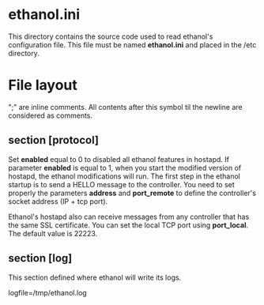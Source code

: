 # ethanol.ini #

This directory contains the source code used to read ethanol's configuration file.
This file must be named **ethanol.ini** and placed in the /etc directory.


# File layout #

";" are inline comments. All contents after this symbol til the newline are considered as comments.

## section [protocol] ##

Set **enabled** equal to 0 to disabled all ethanol features in hostapd.
If parameter **enabled** is equal to 1, when you start the modified version of hostapd, the ethanol modifications will run.
The first step in the ethanol startup is to send a HELLO message to the controller.
You need to set properly the parameters **address** and **port_remote** to define the controller's socket address (IP + tcp port).

Ethanol's hostapd also can receive messages from any controller that has the same SSL certificate.
You can set the local TCP port using **port_local**. The default value is 22223.

## section [log] ##

This section defined where ethanol will write its logs.

logfile=/tmp/ethanol.log
